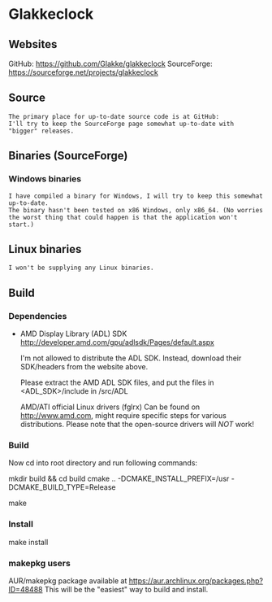 # Glakkeclock
## Websites
GitHub: https://github.com/Glakke/glakkeclock
SourceForge: https://sourceforge.net/projects/glakkeclock

## Source
	The primary place for up-to-date source code is at GitHub:
	I'll try to keep the SourceForge page somewhat up-to-date with "bigger" releases.

## Binaries (SourceForge)
### Windows binaries
	I have compiled a binary for Windows, I will try to keep this somewhat up-to-date.
	The binary hasn't been tested on x86 Windows, only x86_64. (No worries
	the worst thing that could happen is that the application won't start.)

## Linux binaries
	I won't be supplying any Linux binaries.

## Build
### Dependencies
- AMD Display Library (ADL) SDK
	http://developer.amd.com/gpu/adlsdk/Pages/default.aspx

	I'm not allowed to distribute the ADL SDK. Instead, 
	download their SDK/headers from the website above.

	Please extract the AMD ADL SDK files, and put the files in
	<ADL_SDK>/include in <GlakkeClock>/src/ADL

	AMD/ATI official Linux drivers (fglrx) 
	Can be found on http://www.amd.com, might require
	specific steps for various distributions.
	Please note that the open-source drivers will _NOT_ work!

### Build
Now cd into root directory and run following commands:

mkdir build && cd build
cmake .. -DCMAKE_INSTALL_PREFIX=/usr -DCMAKE_BUILD_TYPE=Release

make

### Install
make install

### makepkg users
AUR/makepkg package available at https://aur.archlinux.org/packages.php?ID=48488
This will be the "easiest" way to build and install.
